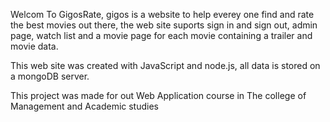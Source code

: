 Welcom To GigosRate, gigos is a website to help everey one find and rate the best movies out there, the web site suports sign in and sign out, admin page, watch list and a movie page for each movie containing a trailer and movie data.

This web site was created with JavaScript and node.js, all data is stored on a mongoDB server.

This project was made for out Web Application course in The college of Management and Academic studies
